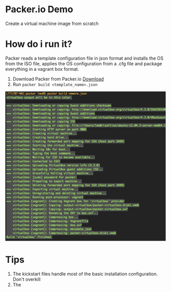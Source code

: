 Packer.io Demo
===========

Create a virtual machine image from scratch

How do i run it?
==============

Packer reads a template configuration file in json format and installs the OS from the ISO file, applies the OS configuration from a .cfg file and package everything in a vagrant box format.


1. Download Packer from Packer.io [Download](http://www.packer.io/downloads.html) 
2. Run ```packer build <template_name>.json```

![packer ouput](http://github.com/lmayorga1980/packer-demo/raw/master/packer-image.png)

Tips
====

1. The kickstart files handle most of the basic installation configuration. Don't overkill
2. The <template>.json file user needs to match the default user created on the kickstart file


